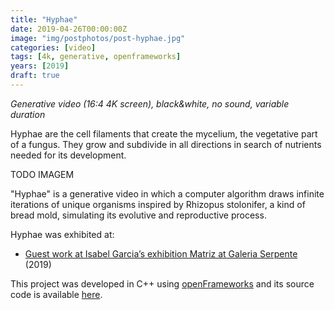 ```yaml
---
title: "Hyphae"
date: 2019-04-26T00:00:00Z
image: "img/postphotos/post-hyphae.jpg"
categories: [video]
tags: [4k, generative, openframeworks]
years: [2019]
draft: true
---
```


_Generative video (16:4 4K screen), black&white, no sound, variable duration_

Hyphae are the cell filaments that create the mycelium, the vegetative part of a fungus. They grow and subdivide in all directions in search of nutrients needed for its development.
<!--more-->

TODO IMAGEM

"Hyphae" is a generative video in which a computer algorithm draws infinite iterations of unique organisms inspired by Rhizopus stolonifer, a kind of bread mold, simulating its evolutive and reproductive process.

Hyphae was exhibited at:

* [Guest work at Isabel Garcia’s exhibition Matriz at Galeria Serpente](https://works.nunogodinho.com/matriz-exhibition/) (2019)

This project was developed in C++ using [openFrameworks](https://openframeworks.cc/) and its source code is available [here](https://github.com/nununo/ofHyphaeApp).